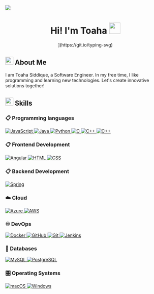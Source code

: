 ![](https://komarev.com/ghpvc/?username=alamin2731&style=flat&color=blue)

<h1 align="center">Hi! I'm Toaha <img src=
"https://media.giphy.com/media/hvRJCLFzcasrR4ia7z/giphy.gif" width="35"></h1>

<div align="center" style="border: px solid #000000;>
  
[![Typing SVG](https://readme-typing-svg.herokuapp.com?font=Robot-Bold&size=30&color=&center=true&vCenter=true&width=900&height=110&lines=Software+Engineer;)](https://git.io/typing-svg)
</div>


## <img src="https://c.tenor.com/NCRHhqkXrJYAAAAi/programmers-go-internet.gif" width="25">  <b>About Me</b>
I am Toaha Siddique, a Software Engineer. In my free time, I like programming and learning new technologies. Let's create innovative solutions together!


## <img  src="https://media2.giphy.com/media/QssGEmpkyEOhBCb7e1/giphy.gif?cid=ecf05e47a0n3gi1bfqntqmob8g9aid1oyj2wr3ds3mg700bl&rid=giphy.gif" width ="25"><b> Skills</b>

### 📋 Programming languages

<p align="left"> 
  
  <a href="https://developer.mozilla.org/en-US/docs/Web/JavaScript" target="_blank"> 
    <img alt="JavaScript" src="https://img.shields.io/badge/JavaScript-%23F7DF1E.svg?logo=javascript&logoColor=black">
  </a>

  <a href="https://www.java.com" target="_blank"> 
    <img alt="Java" src="https://img.shields.io/badge/Java-%23ED8B00.svg?logo=java&logoColor=white">
  </a>

  <a href="https://www.python.org" target="_blank">
    <img alt="Python" src="https://img.shields.io/badge/Python-%2314354C.svg?logo=python&logoColor=white">
  </a>

  <a href="https://www.cprogramming.com/" target="_blank"> 
    <img alt="C" src="https://img.shields.io/badge/C-%232370ED.svg?logo=c&logoColor=white">
  </a> 
<a href="https://cplusplus.com/" target="_blank"> 
    <img alt="C++" src="https://img.shields.io/badge/-C++-blue?logo=cplusplus">
</a> 
<a href="https://go.dev/" target="_blank"> 
    <img alt="C++" src="https://img.shields.io/badge/-golang-blue?logo=go">
</a> 
</p>




### 📋 Frontend Development

<p align="left">

  <a href="https://angular.dev/" target="_blank">
    <img alt="Angular" src="https://img.shields.io/badge/Angular-DD0031?style=for-the-badge&logo=angular&logoColor=white">
  </a> 
  
  <a href="https://www.w3.org/html/" target="_blank"> 
   <img alt="HTML" src="https://img.shields.io/badge/HTML5-%23E34F26.svg?logo=html5&logoColor=white">
  </a>   
  
  <a href="https://www.w3schools.com/css/" target="_blank">
    <img alt="CSS" src="https://img.shields.io/badge/CSS3-%231572B6.svg?logo=css3&logoColor=white">
  </a> 

</p>


### 📋 Backend Development

<p align="left">
  <a href="https://spring.io/" target="_blank"> 
   <img alt="Spring" src="https://img.shields.io/badge/Spring-6DB33F?style=for-the-badge&logo=spring&logoColor=white">
  </a>   
</p>

### ☁️ Cloud

<p align="left">  
  <a href="https://azure.microsoft.com/" target="_blank">
    <img alt="Azure" src="https://img.shields.io/badge/Azure-%230072C6.svg?logo=microsoft-azure&logoColor=white">
  </a> 
  <a href="https://aws.amazon.com/" target="_blank"> 
   <img alt="AWS" src="https://img.shields.io/badge/AWS-%23FF9900.svg?logo=amazon-aws&logoColor=white">
  </a>  
</p>



### ♾️ DevOps

<p align="left"> 
  <a href="https://www.docker.com/" target="_blank"> 
   <img alt="Docker" src="https://img.shields.io/badge/Docker-%230db7ed.svg?logo=docker&logoColor=white">
  </a>     
   <a href="https://github.com/" target="_blank"> 
    <img alt="GitHub" src="https://img.shields.io/badge/GitHub-%23121011.svg?logo=github&logoColor=white"/>
  </a>
 <a href="https://git-scm.com/" target="_blank"> 
    <img alt="Git" src="https://img.shields.io/badge/Git-%23F05033.svg?logo=git&logoColor=white"/>
  </a>
 <a href="https://www.jenkins.io/" target="_blank"> 
   <img alt="Jenkins" src="https://img.shields.io/badge/Jenkins-D24939?style=for-the-badge&logo=Jenkins&logoColor=white">
 </a> 
</p>

### 💾 Databases

<p align="left"> 
  
  <a href="https://www.mysql.com/" target="_blank"> 
    <img alt="MySQL" src="https://img.shields.io/badge/MySQL-4479A1?style=for-the-badge&logo=mysql&logoColor=white"/>
  </a>
  <a href="https://www.postgresql.org/" target="_blank">
   <img alt="PostgreSQL" src="https://img.shields.io/badge/postgresql-4169e1?style=for-the-badge&logo=postgresql&logoColor=white"/>
  </a>
</p>

### 🎛️ Operating Systems

<p align="left"> 
  <a href="https://www.apple.com/macos/" target="_blank"> 
    <img alt="macOS" src="https://img.shields.io/badge/macOS-000000?logo=apple&logoColor=white"/>
  </a>
  
  <a href="https://www.microsoft.com/en-us/windows/" target="_blank"> 
    <img alt="Windows" src="https://img.shields.io/badge/Windows-0078D6?logo=windows&logoColor=white"/>
  </a>
</p>



<br> 
